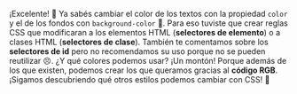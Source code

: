 ¡Excelente! :clap: Ya sabés cambiar el color de los textos con la propiedad `color` y el de los fondos con `background-color` :art:. Para eso tuviste que crear reglas CSS que modificaran a los elementos HTML (**selectores de elemento**) o a clases HTML (**selectores de clase**). También te comentamos sobre los **selectores de id** pero no recomendamos su uso porque no se pueden reutilizar :persevere:.
¿Y qué colores podemos usar? ¡Un montón! Porque además de los que existen, podemos crear los que queramos gracias al **código RGB**.
¡Sigamos descubriendo qué otros estilos podemos cambiar con CSS! :muscle: 
